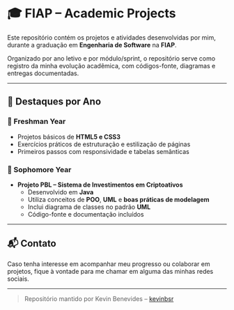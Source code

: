 # 🎓 FIAP – Academic Projects

Este repositório contém os projetos e atividades desenvolvidas por mim,  durante a graduação em **Engenharia de Software** na **FIAP**.

Organizado por ano letivo e por módulo/sprint, o repositório serve como registro da minha evolução acadêmica, com códigos-fonte, diagramas e entregas documentadas.

---

## 📌 Destaques por Ano

### 🧱 Freshman Year
- Projetos básicos de **HTML5 e CSS3**
- Exercícios práticos de estruturação e estilização de páginas
- Primeiros passos com responsividade e tabelas semânticas

### 🧠 Sophomore Year
- **Projeto PBL – Sistema de Investimentos em Criptoativos**
  - Desenvolvido em **Java**
  - Utiliza conceitos de **POO**, **UML** e **boas práticas de modelagem**
  - Inclui diagrama de classes no padrão **UML**
  - Código-fonte e documentação incluídos

---

## 📬 Contato

Caso tenha interesse em acompanhar meu progresso ou colaborar em projetos, fique à vontade para me chamar em alguma das minhas redes sociais.

---

> Repositório mantido por Kevin Benevides – [kevinbsr](https://github.com/kevinbsr)
